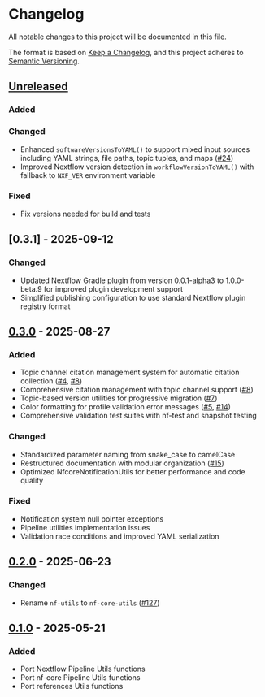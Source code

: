 # Changelog

All notable changes to this project will be documented in this file.

The format is based on [Keep a Changelog](https://keepachangelog.com/en/1.1.0/),
and this project adheres to [Semantic Versioning](https://semver.org/spec/v2.0.0.html).

## [Unreleased]

### Added

### Changed

- Enhanced `softwareVersionsToYAML()` to support mixed input sources including YAML strings, file paths, topic tuples, and maps ([#24](https://github.com/nf-core/nf-core-utils/pull/24))
- Improved Nextflow version detection in `workflowVersionToYAML()` with fallback to `NXF_VER` environment variable

### Fixed

- Fix versions needed for build and tests

## [0.3.1] - 2025-09-12

### Changed

- Updated Nextflow Gradle plugin from version 0.0.1-alpha3 to 1.0.0-beta.9 for improved plugin development support
- Simplified publishing configuration to use standard Nextflow plugin registry format

## [0.3.0] - 2025-08-27

### Added

- Topic channel citation management system for automatic citation collection ([#4](https://github.com/nf-core/nf-core-utils/issues/4), [#8](https://github.com/nf-core/nf-core-utils/pull/8))
- Comprehensive citation management with topic channel support ([#8](https://github.com/nf-core/nf-core-utils/pull/8))
- Topic-based version utilities for progressive migration ([#7](https://github.com/nf-core/nf-core-utils/pull/7))
- Color formatting for profile validation error messages ([#5](https://github.com/nf-core/nf-core-utils/issues/5), [#14](https://github.com/nf-core/nf-core-utils/pull/14))
- Comprehensive validation test suites with nf-test and snapshot testing

### Changed

- Standardized parameter naming from snake_case to camelCase
- Restructured documentation with modular organization ([#15](https://github.com/nf-core/nf-core-utils/pull/15))
- Optimized NfcoreNotificationUtils for better performance and code quality

### Fixed

- Notification system null pointer exceptions
- Pipeline utilities implementation issues
- Validation race conditions and improved YAML serialization

## [0.2.0] - 2025-06-23

### Changed

- Rename `nf-utils` to `nf-core-utils` ([#127](https://github.com/nextflow-io/plugins/pull/127))

## [0.1.0] - 2025-05-21

### Added

- Port Nextflow Pipeline Utils functions
- Port nf-core Pipeline Utils functions
- Port references Utils functions

[unreleased]: https://github.com/nf-core/nf-core-utils/compare/v0.3.0...HEAD
[0.3.0]: https://github.com/nf-core/nf-core-utils/compare/v0.2.0...v0.3.0
[0.2.0]: https://github.com/nf-core/nf-core-utils/compare/v0.1.0...v0.2.0
[0.1.0]: https://github.com/nf-core/nf-core-utils/releases/tag/v0.1.0

<!-- TODO For future releases: [1.1.1]: https://github.com/olivierlacan/keep-a-changelog/compare/v1.1.0...v1.1.1 -->
